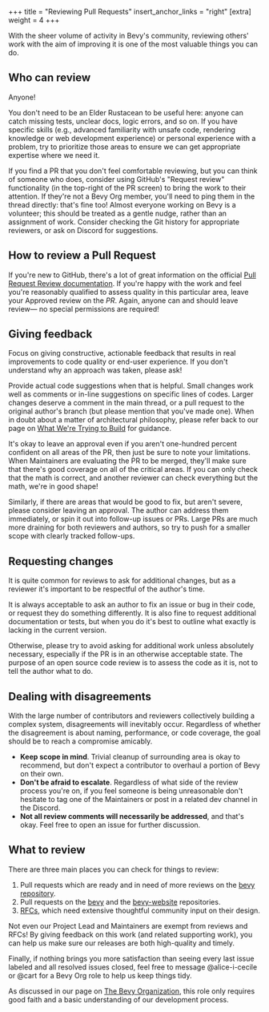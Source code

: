 +++
title = "Reviewing Pull Requests"
insert_anchor_links = "right"
[extra]
weight = 4
+++

With the sheer volume of activity in Bevy's community, reviewing others' work with the aim of improving it is one of the most valuable things you can do.

## Who can review

Anyone!

You don't need to be an Elder Rustacean to be useful here: anyone can catch missing tests, unclear docs, logic errors, and so on. If you have specific skills (e.g., advanced familiarity with unsafe code, rendering knowledge or web development experience) or personal experience with a problem, try to prioritize those areas to ensure we can get appropriate expertise where we need it.

If you find a PR that you don't feel comfortable reviewing, but you can think of someone who does, consider using GitHub's "Request review" functionality (in the top-right of the PR screen) to bring the work to their attention. If they're not a Bevy Org member, you'll need to ping them in the thread directly: that's fine too! Almost everyone working on Bevy is a volunteer; this should be treated as a gentle nudge, rather than an assignment of work. Consider checking the Git history for appropriate reviewers, or ask on Discord for suggestions.

## How to review a Pull Request

If you're new to GitHub, there's a lot of great information on the official [Pull Request Review documentation](https://docs.github.com/en/github/collaborating-with-pull-requests/reviewing-changes-in-pull-requests/about-pull-request-reviews). If you're happy with the work and feel you're reasonably qualified to assess quality in this particular area, leave your Approved review on the *PR*. Again, anyone can and should leave review— no special permissions are required!

## Giving feedback

Focus on giving constructive, actionable feedback that results in real improvements to code quality or end-user experience. If you don't understand why an approach was taken, please ask!

Provide actual code suggestions when that is helpful. Small changes work well as comments or in-line suggestions on specific lines of codes. Larger changes deserve a comment in the main thread, or a pull request to the original author's branch (but please mention that you've made one). When in doubt about a matter of architectural philosophy, please refer back to our page on [What We're Trying to Build](@/contribute/introduction.md#what-we-re-trying-to-build) for guidance.

It's okay to leave an approval even if you aren't one-hundred percent confident on all areas of the PR, then just be sure to note your limitations. When Maintainers are evaluating the PR to be merged, they'll make sure that there's good coverage on all of the critical areas. If you can only check that the math is correct, and another reviewer can check everything but the math, we're in good shape!

Similarly, if there are areas that would be good to fix, but aren't severe, please consider leaving an approval. The author can address them immediately, or spin it out into follow-up issues or PRs. Large PRs are much more draining for both reviewers and authors, so try to push for a smaller scope with clearly tracked follow-ups.

## Requesting changes

It is quite common for reviews to ask for additional changes, but as a reviewer it's important to be respectful of the author's time.

It is always acceptable to ask an author to fix an issue or bug in their code, or request they do something differently. It is also fine to request additional documentation or tests, but when you do it's best to outline what exactly is lacking in the current version.

Otherwise, please try to avoid asking for additional work unless absolutely necessary, especially if the PR is in an otherwise acceptable state. The purpose of an open source code review is to assess the code as it is, not to tell the author what to do.

## Dealing with disagreements

With the large number of contributors and reviewers collectively building a complex system, disagreements will inevitably occur. Regardless of whether the disagreement is about naming, performance, or code coverage, the goal should be to reach a compromise amicably.

- **Keep scope in mind**. Trivial cleanup of surrounding area is okay to recommend, but don't expect a contributor to overhaul a portion of Bevy on their own.
- **Don't be afraid to escalate**. Regardless of what side of the review process you're on, if you feel someone is being unreasonable don't hesitate to tag one of the Maintainers or post in a related dev channel in the Discord.
- **Not all review comments will necessarily be addressed**, and that's okay. Feel free to open an issue for further discussion.

## What to review

There are three main places you can check for things to review:

1. Pull requests which are ready and in need of more reviews on the [bevy repository](https://github.com/bevyengine/bevy/pulls?q=is%3Aopen+is%3Apr+-label%3AS-Ready-For-Final-Review+-draft%3A%3Atrue+-label%3AS-Needs-RFC+-reviewed-by%3A%40me+-author%3A%40me).
2. Pull requests on the [bevy](https://github.com/bevyengine/bevy/pulls) and the [bevy-website](https://github.com/bevyengine/bevy-website/pulls) repositories.
3. [RFCs](https://github.com/bevyengine/rfcs), which need extensive thoughtful community input on their design.

Not even our Project Lead and Maintainers are exempt from reviews and RFCs! By giving feedback on this work (and related supporting work), you can help us make sure our releases are both high-quality and timely.

Finally, if nothing brings you more satisfaction than seeing every last issue labeled and all resolved issues closed, feel free to message @alice-i-cecile or @cart for a Bevy Org role to help us keep things tidy.

As discussed in our page on [The Bevy Organization](@/contribute/project-information/bevy-organization.md), this role only requires good faith and a basic understanding of our development process.
